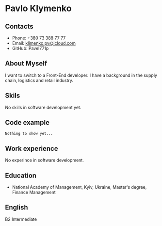 # Pavlo Klymenko
## Contacts
* Phone: +380 73 388 77 77
* Email: klimenko.pv@icloud.com
* GitHub: Pavel771p

## About Myself
I want to switch to a Front-End developer. I have a background in the supply chain, logistics and retail industry.
## Skils
No skills in software development yet.
## Code example
```
Nothing to show yet...
```
## Work experience
No experince in software development.
## Education
* National Academy of Management, Kyiv, Ukraine, Master's degree, Finance Management

## English
B2 Intermediate